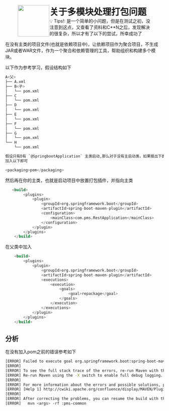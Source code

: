 <figure style="display: flex; ">
    <img src="https://notion-emojis.s3-us-west-2.amazonaws.com/prod/svg-twitter/1f9f6.svg" width="100" style="margin-right: 1px;" />
    <figcaption style="max-width: 700px; white-space: normal;">
        <h1 style="margin: 0;">关于多模块处理打包问题</h1>
        <span>💡 Tips!: 是一个简单的小问题，但是在测试之初，没注意到这点，又查看了资料和C**N之后，发现解决的很复杂，所以才有了以下的尝试，所幸成功了</span>
    </figcaption>
</figure>



在没有主类的项目文件(也就是依赖项目中)，让依赖项目作为聚合项目，不生成JAR或者WAR文件，作为一个聚合和依赖管理的工具，帮助组织和构建多个模块。

以下作为参考学习，假设结构如下

```sql
A<父>
├── A.xml
├── B<子>
│   └── pom.xml
├── C
│   └── pom.xml
├── D
│   └── pom.xml
├── E
│   └── pom.xml
├── F
│   └── pom.xml
├── G
│   └── pom.xml
└── H
    └── pom.xml
```

```sql
假设只有D有 `@SpringbootApplication` 主类启动,那么对于没有主启动类，如果报出下面分析中的问题，
加入以下即可

<packaging>pom</packaging> 
```

然后再在你的主类，也就是启动项目中放置打包插件，并指向主类

```sql
   <build>
        <plugins>
            <plugin>
                <groupId>org.springframework.boot</groupId>
                <artifactId>spring-boot-maven-plugin</artifactId>
                <configuration>
                    <mainClass>com.pms.RestApplication</mainClass>
                </configuration>
            </plugin>
        </plugins>
    </build>
```

在父类中加入

```sql
    <build>
        <plugins>
            <plugin>
                <groupId>org.springframework.boot</groupId>
                <artifactId>spring-boot-maven-plugin</artifactId>
                <executions>
                    <execution>
                        <goals>
                            <goal>repackage</goal>
                        </goals>
                    </execution>
                </executions>
            </plugin>
        </plugins>
    </build>
```

## 分析

在没有加入pom之前的错误参考如下

```bash
[ERROR] Failed to execute goal org.springframework.boot:spring-boot-maven-plugin:3.3.2:repackage (repackage) on project pms-common: Execution repackage of goal org.springframework.boot:spring-boot-maven-plugin:3.3.2:repackage failed: Unable to find main class -> [Help 1]
[ERROR] 
[ERROR] To see the full stack trace of the errors, re-run Maven with the -e switch.
[ERROR] Re-run Maven using the -X switch to enable full debug logging.
[ERROR] 
[ERROR] For more information about the errors and possible solutions, please read the following articles:
[ERROR] [Help 1] http://cwiki.apache.org/confluence/display/MAVEN/PluginExecutionException
[ERROR] 
[ERROR] After correcting the problems, you can resume the build with the command
[ERROR]   mvn <args> -rf :pms-common
```